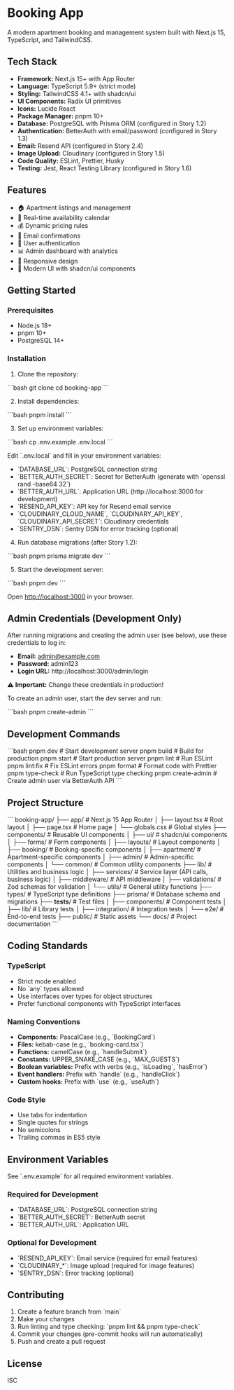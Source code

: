 # Booking App

A modern apartment booking and management system built with Next.js 15, TypeScript, and TailwindCSS.

## Tech Stack

- **Framework:** Next.js 15+ with App Router
- **Language:** TypeScript 5.9+ (strict mode)
- **Styling:** TailwindCSS 4.1+ with shadcn/ui
- **UI Components:** Radix UI primitives
- **Icons:** Lucide React
- **Package Manager:** pnpm 10+
- **Database:** PostgreSQL with Prisma ORM (configured in Story 1.2)
- **Authentication:** BetterAuth with email/password (configured in Story 1.3)
- **Email:** Resend API (configured in Story 2.4)
- **Image Upload:** Cloudinary (configured in Story 1.5)
- **Code Quality:** ESLint, Prettier, Husky
- **Testing:** Jest, React Testing Library (configured in Story 1.6)

## Features

- 🏠 Apartment listings and management
- 📅 Real-time availability calendar
- 💰 Dynamic pricing rules
- 📧 Email confirmations
- 👤 User authentication
- 📊 Admin dashboard with analytics
- 📱 Responsive design
- 🎨 Modern UI with shadcn/ui components

## Getting Started

### Prerequisites

- Node.js 18+
- pnpm 10+
- PostgreSQL 14+

### Installation

1. Clone the repository:

\`\`\`bash
git clone <repository-url>
cd booking-app
\`\`\`

2. Install dependencies:

\`\`\`bash
pnpm install
\`\`\`

3. Set up environment variables:

\`\`\`bash
cp .env.example .env.local
\`\`\`

Edit \`.env.local\` and fill in your environment variables:

- \`DATABASE_URL\`: PostgreSQL connection string
- \`BETTER_AUTH_SECRET\`: Secret for BetterAuth (generate with \`openssl rand -base64 32\`)
- \`BETTER_AUTH_URL\`: Application URL (http://localhost:3000 for development)
- \`RESEND_API_KEY\`: API key for Resend email service
- \`CLOUDINARY_CLOUD_NAME\`, \`CLOUDINARY_API_KEY\`, \`CLOUDINARY_API_SECRET\`: Cloudinary credentials
- \`SENTRY_DSN\`: Sentry DSN for error tracking (optional)

4. Run database migrations (after Story 1.2):

\`\`\`bash
pnpm prisma migrate dev
\`\`\`

5. Start the development server:

\`\`\`bash
pnpm dev
\`\`\`

Open [http://localhost:3000](http://localhost:3000) in your browser.

## Admin Credentials (Development Only)

After running migrations and creating the admin user (see below), use these credentials to log in:

- **Email:** admin@example.com
- **Password:** admin123
- **Login URL:** http://localhost:3000/admin/login

⚠️ **Important:** Change these credentials in production!

To create an admin user, start the dev server and run:

\`\`\`bash
pnpm create-admin
\`\`\`

## Development Commands

\`\`\`bash
pnpm dev # Start development server
pnpm build # Build for production
pnpm start # Start production server
pnpm lint # Run ESLint
pnpm lint:fix # Fix ESLint errors
pnpm format # Format code with Prettier
pnpm type-check # Run TypeScript type checking
pnpm create-admin # Create admin user via BetterAuth API
\`\`\`

## Project Structure

\`\`\`
booking-app/
├── app/ # Next.js 15 App Router
│ ├── layout.tsx # Root layout
│ ├── page.tsx # Home page
│ └── globals.css # Global styles
├── components/ # Reusable UI components
│ ├── ui/ # shadcn/ui components
│ ├── forms/ # Form components
│ ├── layouts/ # Layout components
│ ├── booking/ # Booking-specific components
│ ├── apartment/ # Apartment-specific components
│ ├── admin/ # Admin-specific components
│ └── common/ # Common utility components
├── lib/ # Utilities and business logic
│ ├── services/ # Service layer (API calls, business logic)
│ ├── middleware/ # API middleware
│ ├── validations/ # Zod schemas for validation
│ └── utils/ # General utility functions
├── types/ # TypeScript type definitions
├── prisma/ # Database schema and migrations
├── **tests**/ # Test files
│ ├── components/ # Component tests
│ ├── lib/ # Library tests
│ ├── integration/ # Integration tests
│ └── e2e/ # End-to-end tests
├── public/ # Static assets
└── docs/ # Project documentation
\`\`\`

## Coding Standards

### TypeScript

- Strict mode enabled
- No \`any\` types allowed
- Use interfaces over types for object structures
- Prefer functional components with TypeScript interfaces

### Naming Conventions

- **Components:** PascalCase (e.g., \`BookingCard\`)
- **Files:** kebab-case (e.g., \`booking-card.tsx\`)
- **Functions:** camelCase (e.g., \`handleSubmit\`)
- **Constants:** UPPER_SNAKE_CASE (e.g., \`MAX_GUESTS\`)
- **Boolean variables:** Prefix with verbs (e.g., \`isLoading\`, \`hasError\`)
- **Event handlers:** Prefix with \`handle\` (e.g., \`handleClick\`)
- **Custom hooks:** Prefix with \`use\` (e.g., \`useAuth\`)

### Code Style

- Use tabs for indentation
- Single quotes for strings
- No semicolons
- Trailing commas in ES5 style

## Environment Variables

See \`.env.example\` for all required environment variables.

### Required for Development

- \`DATABASE_URL\`: PostgreSQL connection string
- \`BETTER_AUTH_SECRET\`: BetterAuth secret
- \`BETTER_AUTH_URL\`: Application URL

### Optional for Development

- \`RESEND_API_KEY\`: Email service (required for email features)
- \`CLOUDINARY\_\*\`: Image upload (required for image features)
- \`SENTRY_DSN\`: Error tracking (optional)

## Contributing

1. Create a feature branch from \`main\`
2. Make your changes
3. Run linting and type checking: \`pnpm lint && pnpm type-check\`
4. Commit your changes (pre-commit hooks will run automatically)
5. Push and create a pull request

## License

ISC

